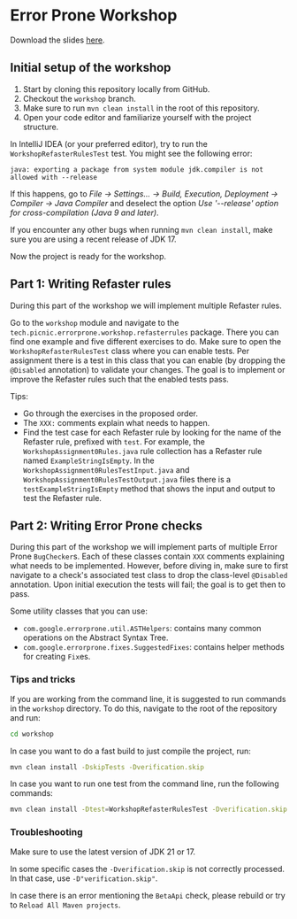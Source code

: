 # Error Prone Workshop

Download the slides [here][eps-workshop-slides].

## Initial setup of the workshop

1. Start by cloning this repository locally from GitHub.
2. Checkout the `workshop` branch.
3. Make sure to run `mvn clean install` in the root of this repository.
4. Open your code editor and familiarize yourself with the project structure.

In IntelliJ IDEA (or your preferred editor), try to run the
`WorkshopRefasterRulesTest` test. You might see the following error:

```
java: exporting a package from system module jdk.compiler is not allowed with --release
```

If this happens, go to _File -> Settings... -> Build, Execution, Deployment ->
Compiler -> Java Compiler_ and deselect the option _Use '--release' option for
cross-compilation (Java 9 and later)_.

If you encounter any other bugs when running `mvn clean install`, make sure you
are using a recent release of JDK 17.

Now the project is ready for the workshop.

## Part 1: Writing Refaster rules

During this part of the workshop we will implement multiple Refaster rules.

Go to the `workshop` module and navigate to the
`tech.picnic.errorprone.workshop.refasterrules` package. There you can find one
example and five different exercises to do. Make sure to open the
`WorkshopRefasterRulesTest` class where you can enable tests. Per assignment
there is a test in this class that you can enable (by dropping the `@Disabled`
annotation) to validate your changes. The goal is to implement or improve the
Refaster rules such that the enabled tests pass.

Tips:

* Go through the exercises in the proposed order.
* The `XXX:` comments explain what needs to happen.
* Find the test case for each Refaster rule by looking for the name of the
  Refaster rule, prefixed with `test`. For example, the
  `WorkshopAssignment0Rules.java` rule collection has a Refaster rule named
  `ExampleStringIsEmpty`. In the `WorkshopAssignment0RulesTestInput.java` and
  `WorkshopAssignment0RulesTestOutput.java` files there is a
  `testExampleStringIsEmpty` method that shows the input and output to test the
  Refaster rule.

## Part 2: Writing Error Prone checks

During this part of the workshop we will implement parts of multiple Error
Prone `BugChecker`s. Each of these classes contain `XXX` comments explaining
what needs to be implemented. However, before diving in, make sure to first
navigate to a check's associated test class to drop the class-level `@Disabled`
annotation. Upon initial execution the tests will fail; the goal is to get then
to pass.

Some utility classes that you can use:

* `com.google.errorprone.util.ASTHelpers`: contains many common operations on
  the Abstract Syntax Tree.
* `com.google.errorprone.fixes.SuggestedFixes`: contains helper methods for
  creating `Fix`es.

### Tips and tricks

If you are working from the command line, it is suggested to run commands in
the `workshop` directory. To do this, navigate to the root of the repository
and run:

```bash
cd workshop
```

In case you want to do a fast build to just compile the project, run:

```bash
mvn clean install -DskipTests -Dverification.skip
```

In case you want to run one test from the command line, run the following
commands:

```bash
mvn clean install -Dtest=WorkshopRefasterRulesTest -Dverification.skip
```

### Troubleshooting

Make sure to use the latest version of JDK 21 or 17.

In some specific cases the `-Dverification.skip` is not correctly processed. In
that case, use `-D"verification.skip"`.

In case there is an error mentioning the `BetaApi` check, please rebuild or try
to `Reload All Maven projects`.


[eps-github]: https://github.com/PicnicSupermarket/error-prone-support

[eps-workshop-slides]: https://docs.google.com/presentation/d/16MnDk6eW5dxKrLfG7TNUKAX-UVDJwbMz55UvKUkzeHc/edit?usp=sharing
